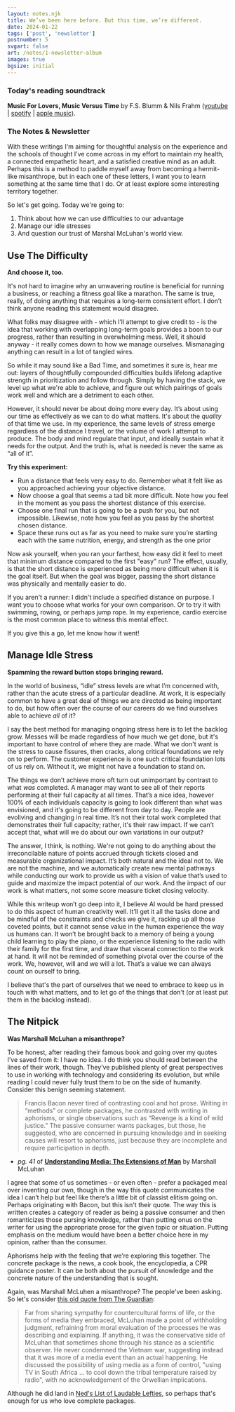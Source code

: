 ```yaml
---
layout: notes.njk
title: We’ve been here before. But this time, we’re different.
date: 2024-01-22
tags: ['post', 'newsletter']
postnumber: 5
svgart: false
art: /notes/1-newsletter-album
images: true
bgsize: initial
---
```


### Today's reading soundtrack
**Music For Lovers, Music Versus Time** by F.S. Blumm & Nils Frahm ([youtube](https://www.youtube.com/watch?v=5NvThOfKj8c&list=PLMGnf9o1ps6mreWCQbBP-O1gVefubFLRB) | [spotify](https://open.spotify.com/album/0ocXrm5W5AKkHJ6kv7W2zJ?si=n-y6VBiBRtOoj5iPSwrGvw) | [apple music](https://music.apple.com/us/album/music-for-lovers-music-versus-time/369669204)).

### The Notes & Newsletter
With these writings I'm aiming for thoughtful analysis on the experience and the schools of thought I’ve come across in my effort to maintain my health, a connected empathetic heart, and a satisfied creative mind as an adult. Perhaps this is a method to paddle myself away from becoming a hermit-like misanthrope, but in each one of these letters, I want you to learn something at the same time that I do. Or at least explore some interesting territory together.

So let's get going. Today we're going to:
1. Think about how we can use difficulties to our advantage
2. Manage our idle stresses
3. And question our trust of Marshal McLuhan's world view.


## Use The Difficulty
**And choose it, too.**

It's not hard to imagine why an unwavering routine is beneficial for running a business, or reaching a fitness goal like a marathon. The same is true, really, of doing anything that requires a long-term consistent effort. I don’t think anyone reading this statement would disagree.

What folks may disagree with - which I’ll attempt to give credit to - is the idea that working with overlapping long-term goals provides a boon to our progress, rather than resulting in overwhelming mess. Well, it should anyway - it really comes down to how we manage ourselves. Mismanaging anything can result in a lot of tangled wires.

So while it may sound like a Bad Time, and sometimes it sure is, hear me out: layers of thoughtfully compounded difficulties builds lifelong adaptive strength in prioritization and follow through. Simply by having the stack, we level up what we're able to achieve, and figure out which pairings of goals work well and which are a detriment to each other.

However, it should never be about doing more every day. It’s about using our time as effectively as we can to do what matters. It's about the _quality_ of that time we use. In my experience, the same levels of stress emerge regardless of the distance I travel, or the volume of work I attempt to produce. The body and mind regulate that input, and ideally sustain what it needs for the output. And the truth is, what is needed is never the same as “all of it”.

**Try this experiment:**
- Run a distance that feels very easy to do. Remember what it felt like as you approached achieving your objective distance.
- Now choose a goal that seems a tad bit more difficult. Note how you feel in the moment as you pass the shortest distance of this exercise.
- Choose one final run that is going to be a push for you, but not impossible. Likewise, note how you feel as you pass by the shortest chosen distance.
- Space these runs out as far as you need to make sure you’re starting each with the same nutrition, energy, and strength as the one prior

Now ask yourself, when you ran your farthest, how easy did it feel to meet that minimum distance compared to the first "easy" run? The effect, usually, is that the short distance is experienced as being more difficult when it is the goal itself. But when the goal was bigger, passing the short distance was physically and mentally easier to do.

If you aren't a runner: I didn't include a specified distance on purpose. I want you to choose what works for your own comparison. Or to try it with swimming, rowing, or perhaps jump rope. In my experience, cardio exercise is the most common place to witness this mental effect.

If you give this a go, let me know how it went!

## Manage Idle Stress
**Spamming the reward button stops bringing reward.**

In the world of business, “idle” stress levels are what I’m concerned with, rather than the acute stress of a particular deadline. At work, it is especially common to have a great deal of things we are directed as being important to do, but how often over the course of our careers do we find ourselves able to achieve _all_ of it?

I say the best method for managing ongoing stress here is to let the backlog grow. Messes will be made regardless of how much we get done, but it's important to have control of where they are made. What we don't want is the stress to cause fissures, then cracks, along critical foundations we rely on to perform. The customer experience is one such critical foundation lots of us rely on. Without it, we might not have a foundation to stand on.

The things we don’t achieve more oft turn out unimportant by contrast to what _was_ completed. A manager may want to see all of their reports performing at their full capacity at all times. That’s a nice idea, however 100% of each individuals capacity is going to look different than what was envisioned, and it's going to be different from day to day. People are evoliving and changing in real time. It’s not their total work completed that demonstrates their full capacity; rather, it's their raw impact. If we can’t accept that, what will we do about our own variations in our output?

The answer, I think, is nothing. We're not going to do anything about the irreconcilable nature of points accrued through tickets closed and measurable organizational impact. It’s both natural and the ideal not to. We are not the machine, and we automatically create new mental pathways while conducting our work to provide us with a vision of value that’s used to guide and maximize the impact potential of our work. And the impact of our work is what matters, not some score measure ticket closing velocity.

While this writeup won’t go deep into it, I believe AI would be hard pressed to do this aspect of human creativity well. It’ll get it all the tasks done and be mindful of the constraints and checks we give it, racking up all those coveted points, but it cannot sense value in the human experience the way us humans can. It won’t be brought back to a memory of being a young child learning to play the piano, or the experience listening to the radio with their family for the first time, and draw that visceral connection to the work at hand. It will not be reminded of something pivotal over the course of the work. We, however, will and we will a lot. That’s a value we can always count on ourself to bring.

I believe that's the part of ourselves that we need to embrace to keep us in touch with what matters, and to let go of the things that don't (or at least put them in the backlog instead).


## The Nitpick
**Was Marshall McLuhan a misanthrope?**

To be honest, after reading their famous book and going over my quotes I’ve saved from it: I have no idea. I do think you should read between the lines of their work, though. They’ve published plenty of great perspectives to use in working with technology and considering its evolution, but while reading I could never fully trust them to be on the side of humanity. Consider this benign seeming statement.

> Francis Bacon never tired of contrasting cool and hot prose. Writing in “methods” or complete packages, he contrasted with writing in aphorisms, or single observations such as “Revenge is a kind of wild justice.” The passive consumer wants packages, but those, he suggested, who are concerned in pursuing knowledge and in seeking causes will resort to aphorisms, just because they are incomplete and require participation in depth.
- _pg. 41_ of **[Understanding Media: The Extensions of Man](https://bookshop.org/p/books/understanding-media-the-extensions-of-man-marshall-mcluhan/581209)** by Marshall McLuhan

I agree that some of us sometimes - or even often - prefer a packaged meal over inventing our own, though in the way this quote communicates the idea I can’t help but feel like there’s a little bit of classist elitism going on. Perhaps originating with Bacon, but this isn't their quote. The way this is written creates a category of reader as being a passive consumer and then romanticizes those pursing knowledge, rather than putting onus on the writer for using the appropriate prose for the given topic or situation. Putting emphasis on the medium would have been a better choice here in my opinion, rather than the consumer.

Aphorisms help with the feeling that we’re exploring this together. The concrete package is the news, a cook book, the encyclopedia, a CPR guidance poster. It can be both about the pursuit of knowledge and the concrete nature of the understanding that is sought.

Again, was Marshall McLuhen a misanthrope? The people've been asking. So let's consider [this old quote from The Guardian](https://www.theguardian.com/commentisfree/2011/jul/26/marshall-mcluhan-conservatism-medium-is-message):
> Far from sharing sympathy for countercultural forms of life, or the forms of media they embraced, McLuhan made a point of withholding judgment, refraining from moral evaluation of the processes he was describing and explaining. If anything, it was the conservative side of McLuhan that sometimes shone through his stance as a scientific observer. He never condemned the Vietnam war, suggesting instead that it was more of a media event than an actual happening. He discussed the possibility of using media as a form of control, "using TV in South Africa … to cool down the tribal temperature raised by radio", with no acknowledgement of the Orwellian implications.

Although he did land in [Ned's List of Laudable Lefties](https://simpsonswiki.com/wiki/Category:Ned%27s\_List\_of\_Laudable\_Lefties), so perhaps that's enough for us who love complete packages.

